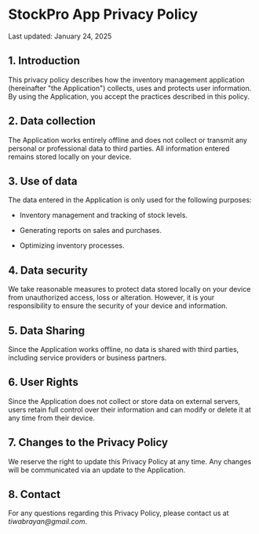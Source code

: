 # StockPro App Privacy Policy

Last updated: January 24, 2025

## 1. Introduction

This privacy policy describes how the inventory management application (hereinafter "the Application") collects, uses and protects user information. By using the Application, you accept the practices described in this policy.

## 2. Data collection

The Application works entirely offline and does not collect or transmit any personal or professional data to third parties. All information entered remains stored locally on your device.

## 3. Use of data

The data entered in the Application is only used for the following purposes:

- Inventory management and tracking of stock levels.

- Generating reports on sales and purchases.
- Optimizing inventory processes.

## 4. Data security

We take reasonable measures to protect data stored locally on your device from unauthorized access, loss or alteration. However, it is your responsibility to ensure the security of your device and information.

## 5. Data Sharing

Since the Application works offline, no data is shared with third parties, including service providers or business partners.

## 6. User Rights

Since the Application does not collect or store data on external servers, users retain full control over their information and can modify or delete it at any time from their device.

## 7. Changes to the Privacy Policy

We reserve the right to update this Privacy Policy at any time. Any changes will be communicated via an update to the Application.

## 8. Contact

For any questions regarding this Privacy Policy, please contact us at _tiwabrayan@gmail.com_.
